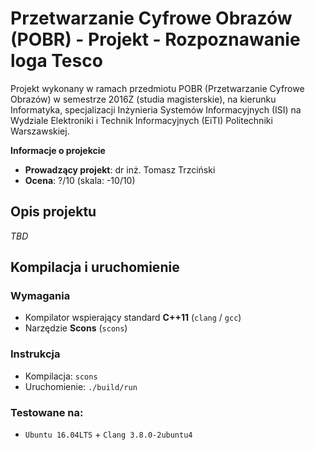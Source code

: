 # Przetwarzanie Cyfrowe Obrazów (POBR) - Projekt - Rozpoznawanie loga Tesco
Projekt wykonany w ramach przedmiotu POBR (Przetwarzanie Cyfrowe Obrazów) w semestrze 2016Z (studia magisterskie), na kierunku Informatyka, specjalizacji Inżynieria Systemów Informacyjnych (ISI) na Wydziale Elektroniki i Technik Informacyjnych (EiTI) Politechniki Warszawskiej.

**Informacje o projekcie**

* **Prowadzący projekt**: dr inż. Tomasz Trzciński
* **Ocena**: ?/10 (skala: -10/10)

Opis projektu
---
_TBD_

Kompilacja i uruchomienie
---

### Wymagania
* Kompilator wspierający standard **C++11** (``clang`` / ``gcc``)
* Narzędzie **Scons** (``scons``)

### Instrukcja
* Kompilacja: ``scons``
* Uruchomienie: ``./build/run``

### Testowane na:
* ``Ubuntu 16.04LTS`` + ``Clang 3.8.0-2ubuntu4``
